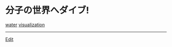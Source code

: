 # 分子の世界へダイブ!

[](https://youtu.be/rj5k7vZjgUY)

[water](water.md) [visualization](visualization.md)







----
[Edit](https://github.com/vitroid/vitroid.github.io/blob/master/MD/分子の世界へダイブ!.md)
